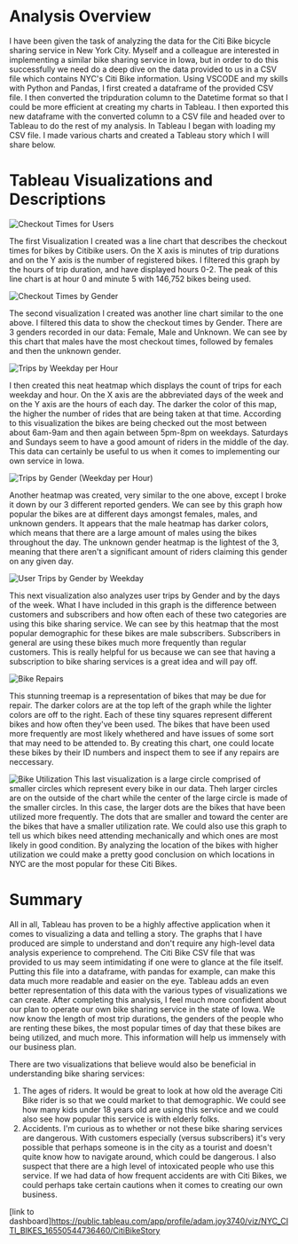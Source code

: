 # Analysis Overview

I have been given the task of analyzing the data for the Citi Bike bicycle sharing service in New York City. Myself and a colleague are interested in implementing a similar bike sharing service in Iowa, but in order to do this successfully we need do a deep dive on the data provided to us in a CSV file which contains NYC's Citi Bike information. 
Using VSCODE and my skills with Python and Pandas, I first created a dataframe of the provided CSV file. I then converted the tripduration column to the Datetime format so that I could be more efficient at creating my charts in Tableau. I then exported this new dataframe with the converted column to a CSV file and headed over to Tableau to do the rest of my analysis.
In Tableau I began with loading my CSV file. I made various charts and created a Tableau story which I will share below. 

# Tableau Visualizations and Descriptions

![Checkout Times for Users](https://user-images.githubusercontent.com/100390727/173246715-21baee70-7e08-4bed-83b6-b393c5098619.png)

The first Visualization I created was a line chart that describes the checkout times for bikes by Citibike users. On the X axis is minutes of trip durations and on the Y axis is the number of registered bikes. I filtered this graph by the hours of trip duration, and have displayed hours 0-2. The peak of this line chart is at hour 0 and minute 5 with 146,752 bikes being used.

![Checkout Times by Gender](https://user-images.githubusercontent.com/100390727/173246895-468cab2f-f42b-43c8-bab1-ae3ae075302b.png)

The second visualization I created was another line chart similar to the one above. I filtered this data to show the checkout times by Gender. There are 3 genders recorded in our data: Female, Male and Unknown. We can see by this chart that males have the most checkout times, followed by females and then the unknown gender.

![Trips by Weekday per Hour](https://user-images.githubusercontent.com/100390727/173247012-4898bd29-b4a4-449a-b8ce-a23532217da1.png)

I then created this neat heatmap which displays the count of trips for each weekday and hour. On the X axis are the abbreviated days of the week and on the Y axis are the hours of each day. The darker the color of this map, the higher the number of rides that are being taken at that time. According to this visualization the bikes are being checked out the most between about 6am-9am and then again between 5pm-8pm on weekdays. Saturdays and Sundays seem to have a good amount of riders in the middle of the day. This data can certainly be useful to us when it comes to implementing our own service in Iowa.

![Trips by Gender (Weekday per Hour)](https://user-images.githubusercontent.com/100390727/173247229-dc04fd60-37f5-437e-bdba-f32ecfac1c4e.png)

Another heatmap was created, very similar to the one above, except I broke it down by our 3 different reported genders. We can see by this graph how popular the bikes are at different days amongst females, males, and unknown genders. It appears that the male heatmap has darker colors, which means that there are a large amount of males using the bikes throughout the day. The unknown gender heatmap is the lightest of the 3, meaning that there aren't a significant amount of riders claiming this gender on any given day.

![User Trips by Gender by Weekday](https://user-images.githubusercontent.com/100390727/173247356-443c812d-de14-4fab-a48a-e4645b6f113e.png)

This next visualization also analyzes user trips by Gender and by the days of the week. What I have included in this graph is the difference between customers and subscribers and how often each of these two categories are using this bike sharing service. We can see by this heatmap that the most popular demographic for these bikes are male subscribers. Subscribers in general are using these bikes much more frequently than regular customers. This is really helpful for us because we can see that having a subscription to bike sharing services is a great idea and will pay off.

![Bike Repairs](https://user-images.githubusercontent.com/100390727/173247672-b27910b4-33b0-430d-a702-0f07bd0cdad8.png)

This stunning treemap is a representation of bikes that may be due for repair. The darker colors are at the top left of the graph while the lighter colors are off to the right. Each of these tiny squares represent different bikes and how often they've been used. The bikes that have been used more frequently are most likely whethered and have issues of some sort that may need to be attended to. By creating this chart, one could locate these bikes by their ID numbers and inspect them to see if any repairs are neccessary. 

![Bike Utilization](https://user-images.githubusercontent.com/100390727/173247796-6a965b73-b43a-4ca5-a57d-6918014b4a30.png)
This last visualization is a large circle comprised of smaller circles which represent every bike in our data. Theh larger circles are on the outside of the chart while the center of the large circle is made of the smaller circles. In this case, the larger dots are the bikes that have been utilized more frequently. The dots that are smaller and toward the center are the bikes that have a smaller utilization rate. We could also use this graph to tell us which bikes need attending mechanically and which ones are most likely in good condition. By analyzing the location of the bikes with higher utilization we could make a pretty good conclusion on which locations in NYC are the most popular for these Citi Bikes.

# Summary

All in all, Tableau has proven to be a highly affective application when it comes to visualizing a data and telling a story. The graphs that I have produced are simple to understand and don't require any high-level data analysis experience to comprehend. The Citi Bike CSV file that was provided to us may seem intimidating if one were to glance at the file itself. Putting this file into a dataframe, with pandas for example, can make this data much more readable and easier on the eye. Tableau adds an even better representation of this data with the various types of visualizations we can create.
After completing this analysis, I feel much more confident about our plan to operate our own bike sharing service in the state of Iowa. We now know the length of most trip durations, the genders of the people who are renting these bikes, the most popular times of day that these bikes are being utilized, and much more. This information will help us immensely with our business plan. 

There are two visualizations that believe would also be beneficial in understanding bike sharing services:

1. The ages of riders. It would be great to look at how old the average Citi Bike rider is so that we could market to that demographic. We could see how many kids under 18 years old are using this service and we could also see how popular this service is with elderly folks.
2. Accidents. I'm curious as to whether or not these bike sharing services are dangerous. With customers especially (versus subscribers) it's very possible that perhaps someone is in the city as a tourist and doesn't quite know how to navigate around, which could be dangerous. I also suspect that there are a high level of intoxicated people who use this service. If we had data of how frequent accidents are with Citi Bikes, we could perhaps take certain cautions when it comes to creating our own business.

[link to dashboard]https://public.tableau.com/app/profile/adam.joy3740/viz/NYC_CITI_BIKES_16550544736460/CitiBikeStory

